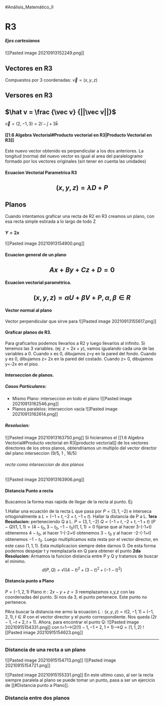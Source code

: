 #Análisis_Matemático_II 
# R3
##### Ejes cartesianos
![[Pasted image 20210913152249.png]]

## Vectores en R3
Compuestos por 3 coordenadas: $\vec v = (x,y,z)$
## Versores en R3
## $\hat v = \frac {\vec v} {||\vec v||}$
$\vec v = (2,-1,3) = 2 \hat i -\hat j + 3\hat k$

#### [[1.6 Algebra Vectorial#Producto vectorial en R3|Producto Vectorial en R3]]
Este nuevo vector obtenido es perpendicular a los dos anteriores.
La longitud (norma) del nuevo vector es igual al area del paralelogramo formado por los vectores originales (sin tener en cuenta las unidades)

#### Ecuacion Vectorial Parametrica R3
## $$(x,y,z)= \lambda D + P$$ 
## Planos
Cuando intentamos graficar una recta de R2 en R3 creamos un plano, con esa recta simple estirada a lo largo de todo Z
#### $Y=2x$
![[Pasted image 20210913154900.png]]
#### Ecuacion general de un plano 
## $$Ax+By+Cz+D = 0$$
#### Ecuacion vectorial paramétrica. 
## $$(x,y,z)=αU+βV+P, α,β∈R$$
#### Vector normal al plano
Vector perpendicular que sirve para
![[Pasted image 20210913155617.png]]

#### Graficar planos de R3. 
Para graficarlos podemos llevarlos a R2 y luego llevarlos al infinito.
Si tenemos las 3 variables. (ej: $z=2x+y$), vamos igualando cada una de las variables a 0. Cuando x es 0, dibujamos z=y en la pared del fondo. Cuando y es 0, dibujamos z= 2x en la pared del costado. Cuando z= 0, dibujamos y=-2x en el piso.

#### Interseccion de planos.
##### Casos Particulares: 
- Mismo Plano: interseccion en todo el plano
![[Pasted image 20210913162546.png]]
- Planos paralelos: interseccion vacía
 ![[Pasted image 20210913162614.png]]
 ##### Resolucion:
![[Pasted image 20210913163750.png]]
Si hicieramos el [[1.6 Algebra Vectorial#Producto vectorial en R3|producto vectorial]] de los vectores directores de los otros planos, obtendriamos un multiplo del vector director del plano interseccion (9/5, 1 , 16/5)

###### recta como interseccion de dos planos
![[Pasted image 20210913163906.png]]

#### Distancia Punto a recta
Buscamos la forma mas rapida de llegar de la recta al punto.
Ej:    

1.Hallar una ecuación de la recta L que pasa por $P = (3, 1, -2)$ e interseca ortogonalmente a $L = ( - 1 + t, - 2 + t, - 1 + t)$. Hallar la distancia de P a L.
**1era Resolucion:** perteneciendo Q a L. 
$P = (3, 1, -2)$
$Q=( - 1 + t, - 2 + t, - 1 + t)$ 
$(P-Q)(1,1,1)=(4-t_0,3-t_0,-1-t_0 )(1,1,1)=0$ fijarse que al hacer 3-(-1+t) obtenemos $4-t_0$, al hacer 1-(-2+t) obtenemos $3-t_0$ y al hacer -2-(-1+t) obtenemos $-1-t_0$.  Luego multiplicamos esta resta por el vector director, en este caso $(1,1,1)$. Esta mutiplicacion siempre debe darnos 0. De esta forma podemos despejar t y reemplazarla en Q para obtener el punto
**2da Resolucion:** Armamos la funcion distancia entre P y Q y tratamos de buscar el minimo.    $$d(P,Q)=√((4-t)^2+(3-t)^2+(-1-t)^2 )$$

#### Distancia punto a Plano
$P=(-1,2,1)$
Plano $\pi: 2x-y+z=3$
reemplazamos x,y,z con las coordenadas del punto. Si nos da 3, el punto pertenece.
Este punto no pertenece.

PAra buscar la distancia me armo la ecuacion $L:(x,y,z)=t (2,-1,1)+(-1, 2, 1) , t∈R$ con el vector director y el punto correspondiente.
Nos queda $(2t-1, -t+2,t+1)$. 
Ahora, para encontrar el punto Q:
![[Pasted image 20210915154331.png]]
con t=1-->$(2(1)-1, -1+2, 1+1)$-->$Q=(1,1,2)$
![[Pasted image 20210915154623.png]]

---
### Distancia de una recta a un plano
![[Pasted image 20210915154713.png]]
![[Pasted image 20210915154721.png]]

![[Pasted image 20210915155331.png]]
En este ultimo caso, al ser la recta siempre paralela al plano se puede tomar un punto, pasa a ser un ejercicio de [[#Distancia punto a Plano]].

### Distancia entre dos planos
